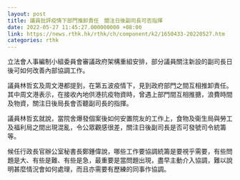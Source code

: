 ```yaml
---
layout: post
title: 議員批評疫情下部門推卸責任　關注日後副司長可否指揮
date: 2022-05-27 11:45:27.000000000 +08:00
link: https://news.rthk.hk/rthk/ch/component/k2/1650433-20220527.htm
categories: rthk
---
```


立法會人事編制小組委員會審議政府架構重組安排，部分議員關注新設的副司長日後可如何改善內部協調工作。

議員林哲玄及周文港都提到，在第五波疫情下，見到政府部門之間互相推卸責任。其中周文港表示，在接收內地供港抗疫物資時，曾遇上部門間互相推搪，浪費時間及物資，關注日後局長會否聽副司長的指揮。

議員林哲玄就說，當院舍爆發個案後如何安置院友的工作上，食物及衞生局與勞工及福利局之間出現混亂，令公眾觀感很差，關注日後副司長是否可發號司令統籌等。

候任行政長官辦公室秘書長鄭鍾偉說，哪些工作要協調統籌是要視乎需要，有些問題是大、有些是難、有些是急，最重要是當問題出現，盡早主動介入協調，難以說明甚麼情況會如何處理，而且亦需要有歷練的同事作協調。
